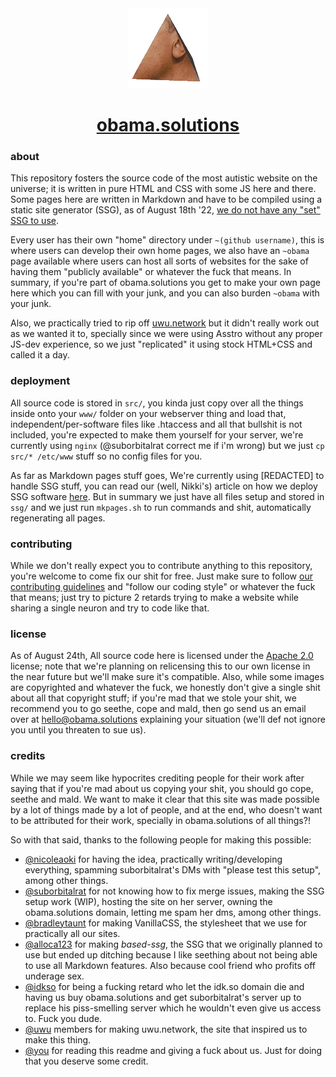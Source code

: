 <div align="center">
	<img src="src/ast/branding/readme.gif" alt="Look at this handsome man, how he spins after being painfully tortured and turned into a prism! (also fuck you, let me load a 318k gif of Hi-Res Obama Prism spinning)">
	<h1><a href="https://obama.solutions">obama.solutions</a></h1>
</div>

### about

This repository fosters the source code of the most autistic website on the universe; it is written in pure HTML and CSS with some JS here and there. Some pages here are written in Markdown and have to be compiled using a static site generator (SSG), as of August 18th '22, [we do not have any "set" SSG to use](https://obama.solutions/~nicoleaoki/articles/markdown-in-obama.html).

Every user has their own "home" directory under `~(github username)`, this is where users can develop their own home pages, we also have an `~obama` page available where users can host all sorts of websites for the sake of having them "publicly available" or whatever the fuck that means. In summary, if you're part of obama.solutions you get to make your own page here which you can fill with your junk, and you can also burden `~obama` with your junk.

Also, we practically tried to rip off [uwu.network](https://uwu.network) but it didn't really work out as we wanted it to, specially since we were using Asstro without any proper JS-dev experience, so we just "replicated" it using stock HTML+CSS and called it a day.

### deployment

All source code is stored in `src/`, you kinda just copy over all the things inside onto your `www/` folder on your webserver thing and load that, independent/per-software files like .htaccess and all that bullshit is not included, you're expected to make them yourself for your server, we're currently using `nginx` (@suborbitalrat correct me if i'm wrong) but we just `cp src/* /etc/www` stuff so no config files for you.

As far as Markdown pages stuff goes, We're currently using [REDACTED] to handle SSG stuff, you can read our (well, Nikki's) article on how we deploy SSG software [here](https://obama.solutions/~nicoleaoki/articles/markdown-in-obama.html). But in summary we just have all files setup and stored in `ssg/` and we just run `mkpages.sh` to run commands and shit, automatically regenerating all pages.

### contributing

While we don't really expect you to contribute anything to this repository, you're welcome to come fix our shit for free. Just make sure to follow [our contributing guidelines](http://krisp.sdf.org/contributing.html) and "follow our coding style" or whatever the fuck that means; just try to picture 2 retards trying to make a website while sharing a single neuron and try to code like that.

### license

As of August 24th, All source code here is licensed under the [Apache 2.0](https://apache.org/licenses/LICENSE-2.0) license; note that we're planning on relicensing this to our own license in the near future but we'll make sure it's compatible. Also, while some images are copyrighted and whatever the fuck, we honestly don't give a single shit about all that copyright stuff; if you're mad that we stole your shit, we recommend you to go seethe, cope and mald, then go send us an email over at <hello@obama.solutions> explaining your situation (we'll def not ignore you until you threaten to sue us).

### credits

While we may seem like hypocrites crediting people for their work after saying that if you're mad about us copying your shit, you should go cope, seethe and mald. We want to make it clear that this site was made possible by a lot of things made by a lot of people, and at the end, who doesn't want to be attributed for their work, specially in obama.solutions of all things?!

So with that said, thanks to the following people for making this possible:

- [@nicoleaoki](https://github.com/nicoleaoki) for having the idea, practically writing/developing everything, spamming suborbitalrat's DMs with "please test this setup", among other things.
- [@suborbitalrat](https://github.com/suborbitalrat) for not knowing how to fix merge issues, making the SSG setup work (WIP), hosting the site on her server, owning the obama.solutions domain, letting me spam her dms, among other things.
- [@bradleytaunt](https://github.com/bradleytaunt) for making VanillaCSS, the stylesheet that we use for practically all our sites.
- [@alloca123](https://github.com/alloca123) for making *based-ssg*, the SSG that we originally planned to use but ended up ditching because I like seething about not being able to use all Markdown features. Also because cool friend who profits off underage sex.
- [@idkso](https://github.com/idkso) for being a fucking retard who let the idk.so domain die and having us buy obama.solutions and get suborbitalrat's server up to replace his piss-smelling server which he wouldn't even give us access to. Fuck you dude.
- [@uwu](https://github.com/uwu) members for making uwu.network, the site that inspired us to make this thing.
- [@you](https://github.com/settings/profile) for reading this readme and giving a fuck about us. Just for doing that you deserve some credit.